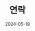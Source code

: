 ---
title: '연락'
date: 2024-05-19
type: landing

design:
  # Section spacing
  spacing: '5rem'

sections:
- block: markdown
  id: section-1
  content:
    title: Contact
    subtitle: 
    text: 저에게 관심 있으신 분들은 연락주시면 감사하겠습니다. <br> e-mail:keres1102@gmail.com
- block: naver-map
  width: 600px
  height: 400px

---